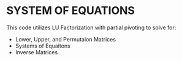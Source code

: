 # SYSTEM OF EQUATIONS
This code utilizes LU Factorization with partial pivoting to solve for:
* Lower, Upper, and Permutaion Matrices
* Systems of Equaitons
* Inverse Matrices
